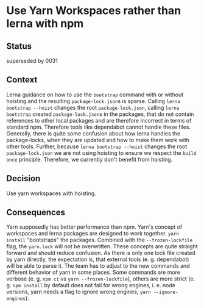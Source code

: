 # Use Yarn Workspaces rather than lerna with npm

## Status

superseded by 0031

## Context

Lerna guidance on how to use the `bootstrap` command with or without hoisting and the resulting `package-lock.json`s is sparse.
Calling `lerna bootstrap --hoist` changes the root `package-lock.json`, calling `lerna bootstrap` created `package-lock.json`s in the packages, that do not contain references to other local packages and are therefore incorrect in terms of standard npm.
Therefore tools like dependabot cannot handle these files.
Generally, there is quite some confusion about how lerna handles the package-locks, when they are updated and how to make them work with other tools.
Further, because `lerna bootstrap --hoist` changes the root `package-lock.json` we are not using hoisting to ensure we respect the `build once` principle.
Therefore, we currently don't benefit from hoisting.

## Decision

Use yarn workspaces with hoisting.

## Consequences

Yarn supposedly has better performance than npm.
Yarn's concept of workspaces and lerna packages are designed to work together.
`yarn install` "bootstraps" the packages.
Combined with the `--frozen-lockfile` flag, the `yarn.lock` will not be overwritten.
These concepts are quite straight forward and should reduce confusion.
As there is only one lock file created by yarn directly, the expectation is, that external tools (e. g. dependabot) will be able to parse it.
The team has to adjust to the new commands and different behavior of yarn in some places.
Some commands are more verbose (e. g. `npm ci` vs `yarn --frozen-lockfile`), others are more strict (e. g. `npm install` by default does not fail for wrong engines, i. e. node versions, yarn needs a flag to ignore wrong engines, `yarn --ignore-engines`).
